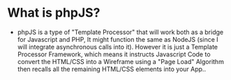 # What is phpJS?
* phpJS is a type of "Template Processor" that will work both as a bridge for Javascript and PHP, It might function the same as NodeJS (since I will integrate asynchronous calls into it). However it is just a Template Processor Framework, which means it instructs Javascript Code to convert the HTML/CSS into a Wireframe using a "Page Load" Algorithm then recalls all the remaining HTML/CSS elements into your App..
